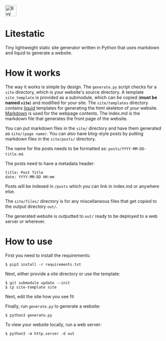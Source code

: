 <a href='https://ko-fi.com/S6S2A9XRF' target='_blank'><img height='36' style='border:0px;height:36px;' src='https://storage.ko-fi.com/cdn/kofi6.png?v=6' border='0' alt='Buy Me a Coffee at ko-fi.com' /></a>

# Litestatic
Tiny lightweight static site generator written in Python that uses markdown and liquid to generate a website.

# How it works
The way it works is simple by design. The `generate.py` script checks for a `site` directory, which is your website's source directory. A template `site_template` is provided as a submodule, which can be copied (**must be named `site`**) and modified for your site. The `site/templates` directory contains [liquid](https://shopify.github.io/liquid/) templates for generating the html skeleton of your website. [Markdown](https://www.markdownguide.org/) is used for the webpage contents. The index.md is the markdown file that generates the front page of the website.

You can put markdown files in the `site/` directory and have them generated as `site/(page name)`.
You can also have blog-style posts by putting markdown files in the `site/posts/` directory.

The name for the posts needs to be formatted as: `posts/YYYY-MM-DD-title.md`.

The posts need to have a metadata header:
```
title: Post Title
date: YYYY-MM-DD HH:mm
```

Posts will be indexed in `/posts` which you can link in index.md or anywhere else.

The `site/files/` directory is for any miscellaneous files that get copied to the output directory `out/`.

The generated website is outputted to `out/` ready to be deployed to a web server or wherever.

# How to use
First you need to install the requirements:
```
$ pip3 install -r requirements.txt
```

Next, either provide a site directory or use the template:
```
$ git submodule update --init
$ cp site-template site
```

Next, edit the site how you see fit

Finally, run `generate.py` to generate a website:
```
$ python3 generate.py
```

To view your website locally, run a web server:
```
$ python3 -m http.server -d out
```

